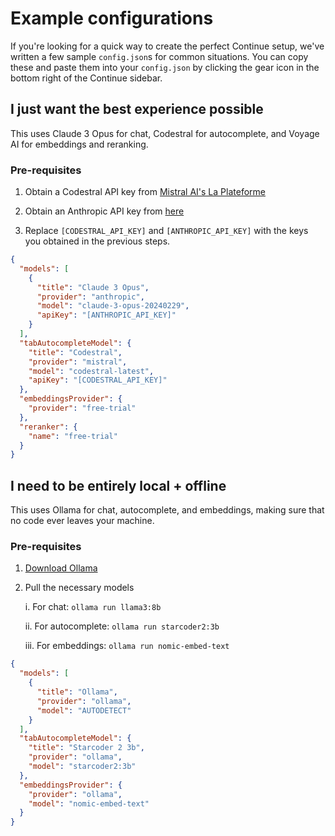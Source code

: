 # Example configurations

If you're looking for a quick way to create the perfect Continue setup, we've written a few sample `config.json`s for common situations. You can copy these and paste them into your `config.json` by clicking the gear icon in the bottom right of the Continue sidebar.

## I just want the best experience possible

This uses Claude 3 Opus for chat, Codestral for autocomplete, and Voyage AI for embeddings and reranking.

### Pre-requisites

1. Obtain a Codestral API key from [Mistral AI's La Plateforme](https://console.mistral.ai/codestral)

2. Obtain an Anthropic API key from [here](https://console.anthropic.com/account/keys)

3. Replace `[CODESTRAL_API_KEY]` and `[ANTHROPIC_API_KEY]` with the keys you obtained in the previous steps.

```json title="~/.continue/config.json"
{
  "models": [
    {
      "title": "Claude 3 Opus",
      "provider": "anthropic",
      "model": "claude-3-opus-20240229",
      "apiKey": "[ANTHROPIC_API_KEY]"
    }
  ],
  "tabAutocompleteModel": {
    "title": "Codestral",
    "provider": "mistral",
    "model": "codestral-latest",
    "apiKey": "[CODESTRAL_API_KEY]"
  },
  "embeddingsProvider": {
    "provider": "free-trial"
  },
  "reranker": {
    "name": "free-trial"
  }
}
```

## I need to be entirely local + offline

This uses Ollama for chat, autocomplete, and embeddings, making sure that no code ever leaves your machine.

### Pre-requisites

1. [Download Ollama](https://ollama.ai)

2. Pull the necessary models

   i. For chat: `ollama run llama3:8b`

   ii. For autocomplete: `ollama run starcoder2:3b`

   iii. For embeddings: `ollama run nomic-embed-text`

```json title="~/.continue/config.json"
{
  "models": [
    {
      "title": "Ollama",
      "provider": "ollama",
      "model": "AUTODETECT"
    }
  ],
  "tabAutocompleteModel": {
    "title": "Starcoder 2 3b",
    "provider": "ollama",
    "model": "starcoder2:3b"
  },
  "embeddingsProvider": {
    "provider": "ollama",
    "model": "nomic-embed-text"
  }
}
```
